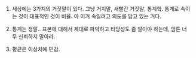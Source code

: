 1. 세상에는 3가지의 거짓말이 있다. 그냥 거지말, 새빨간 거짓말, 통계학. 통계로 속이는 것이 대표적인 것이 비율. 아 이거 속일려고 의도를 담고 있는 거다.

2. 통계는 정말.. 표본에 대해서 제대로 파악하고 타당성도 좀 알아야 하는데, 암튼 너무 신뢰하지 말아라.

3. 평균은 이상치에 민감. 
